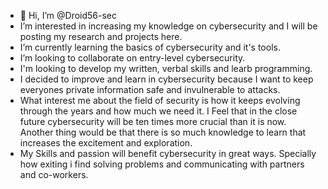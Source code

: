 - 👋 Hi, I’m @Droid56-sec
-  I’m interested in increasing my knowledge on cybersecurity and I will be posting my research and projects here.
-  I’m currently learning the basics of cybersecurity and it's tools.
-  I’m looking to collaborate on entry-level cybersecurity.
-  I'm looking to develop my written, verbal skills and learb programming.
-  I decided to improve and learn in cybersecurity because I want to keep everyones private information safe and invulnerable to attacks.
-  What interest me about the field of security is how it keeps evolving through the years and how much we need it. I Feel that in the close future cybersecurity will be ten times more crucial than it is now. Another thing would be that there is so much knowledge to learn that increases the excitement and exploration.
-  My Skills and passion will benefit cybersecurity in great ways. Specially how exiting i find solving problems and communicating with partners and co-workers. 

<!---
Droid56-sec/Droid56-sec is a ✨ special ✨ repository because its `README.md` (this file) appears on your GitHub profile.
You can click the Preview link to take a look at your changes.
--->
